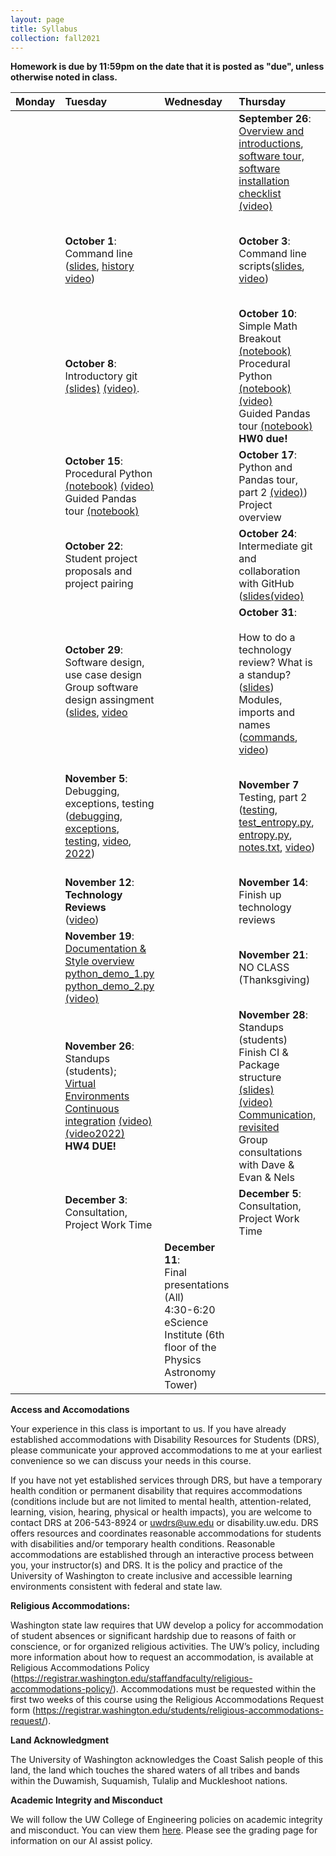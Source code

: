 ```yaml
---
layout: page
title: Syllabus
collection: fall2021
---
```


**Homework is due by 11:59pm on the date that it is posted as "due", unless otherwise noted in class.**

| Monday | Tuesday | Wednesday | Thursday | Friday | Resources |
|:---|:---|:---|:---|:---|:---|
| | | | **September 26**:<br>[Overview and introductions](https://github.com/UWSEDS/lecture-materials/raw/master/01_overview/Course%20Introduction.pptx), [software tour, software installation checklist](http://uwseds.github.io/software.html) [(video)](https://uw.hosted.panopto.com/Panopto/Pages/Viewer.aspx?id=30074e3a-27e0-4c3c-9060-b1f70131c629) | | [Learning Linux Commands](http://linuxcommand.org/lc3_learning_the_shell.php); [A Whirlwind Tour of Python](https://jakevdp.github.io/WhirlwindTourOfPython/) |
| | **October 1**:<br>Command line ([slides](https://github.com/UWSEDS/lecture-materials/raw/master/02_command_line/02_Command_Line.pptx), [history](https://github.com/UWSEDS/history/blob/master/history.txt) [video](https://uw.hosted.panopto.com/Panopto/Pages/Viewer.aspx?id=be1d6832-b760-440b-93fa-b1fc01318663)) | | **October 3**:<br>Command line scripts([slides](https://github.com/UWSEDS/lecture-materials/blob/master/03_git_intro/03_Command_Line_git.pptx), [video](https://uw.hosted.panopto.com/Panopto/Pages/Viewer.aspx?id=6d6ce5ec-ffa6-4cdf-a4b0-af260132a7de)) | | [Software Carpentry Version Control Lesson](https://swcarpentry.github.io/git-novice/)<br>[Link to HW0](https://classroom.github.com/a/V2tbiguG) |
| | **October 8**:<br>Introductory git [(slides)](https://github.com/UWSEDS/lecture-materials/blob/master/04_jupyter_and_python_intro/04_git_intro.pptx) [(video)](https://uw.hosted.panopto.com/Panopto/Pages/Viewer.aspx?id=6d6ce5ec-ffa6-4cdf-a4b0-af260132a7de). | | **October 10**:<br>Simple Math Breakout [(notebook)](https://raw.githubusercontent.com/UWSEDS/lecture-materials/refs/heads/master/04_jupyter_and_python_intro/simple_math_breakout.ipynb) <br/> Procedural Python [(notebook)](https://raw.githubusercontent.com/UWSEDS/lecture-materials/master/04_jupyter_and_python_intro/python_vars_and_flow_control.ipynb) [(video)](https://uw.hosted.panopto.com/Panopto/Pages/Viewer.aspx?id=376c3b1a-6bc8-4d8a-b1ff-b205013e3484)<br>Guided Pandas tour [(notebook)](https://raw.githubusercontent.com/UWSEDS/lecture-materials/master/05_pandas_more_git/data_manipulation.ipynb) **HW0 due!**| | [Link to HW1](https://classroom.github.com/a/CyuM1UY8)<br><br>[Python Data Science Handbook](https://jakevdp.github.io/PythonDataScienceHandbook/)|
| <br> | **October 15**:<br>Procedural Python [(notebook)](https://raw.githubusercontent.com/UWSEDS/lecture-materials/master/04_jupyter_and_python_intro/python_vars_and_flow_control.ipynb) [(video)](https://uw.hosted.panopto.com/Panopto/Pages/Viewer.aspx?id=ef647873-8027-41c9-84a1-b20a0132e509)<br>Guided Pandas tour [(notebook)](https://raw.githubusercontent.com/UWSEDS/lecture-materials/master/05_pandas_more_git/data_manipulation.ipynb) | | **October 17**:<br>Python and Pandas tour, part 2 [(video)](https://uw.hosted.panopto.com/Panopto/Pages/Viewer.aspx?id=b8ddbf98-fbd0-4113-bc80-b20c01381da7)) <br>Project overview | | [Projects](http://uwseds.github.io/projects.html)<br>[Real Python on imports](https://realpython.com/absolute-vs-relative-python-imports/) |
| | **October 22**: <br> Student project proposals and project pairing|  | **October 24**:<br>Intermediate git and collaboration with GitHub ([slides](https://github.com/UWSEDS/lecture-materials/raw/master/05_pandas_more_git/Version_Control_p2.pptx)[(video)](https://uw.hosted.panopto.com/Panopto/Pages/Viewer.aspx?id=afb10c04-e398-4069-a205-b0ae0131d3ea)<br>| **Oct 25: HW1 Due** | |
| | **October 29**:<br> Software design, use case design <br>Group software design assingment<br>([slides](https://github.com/UWSEDS/lecture-materials/raw/master/09_design/Software_Design.pptx), [video](https://uw.hosted.panopto.com/Panopto/Pages/Viewer.aspx?id=42b28fee-b1f9-4530-8483-af4001349f45) | | **October 31**:<br><br>How to do a technology review?  What is a standup?<br>([slides](https://github.com/UWSEDS/lecture-materials/raw/master/communication.pptx))<br>Modules, imports and names ([commands](https://github.com/UWSEDS/lecture-materials/blob/master/modules_imports_names/notes.txt), [video](https://uw.hosted.panopto.com/Panopto/Pages/Viewer.aspx?id=163b169b-67ac-42c8-a12d-af420130f03b)) | <br> | [Link to HW3]()<br>[PEP8](https://www.python.org/dev/peps/pep-0008/)<br>[Google Python Style Guide](http://google.github.io/styleguide/pyguide.html) |
| | **November 5**:<br>Debugging, exceptions, testing<br>([debugging](https://raw.githubusercontent.com/UWSEDS/lecture-materials/master/07_debug_exceptions_testing/Debugging.ipynb), [exceptions](https://raw.githubusercontent.com/UWSEDS/lecture-materials/master/07_debug_exceptions_testing/Exceptions.ipynb), [testing](https://raw.githubusercontent.com/UWSEDS/lecture-materials/master/07_debug_exceptions_testing/Unit-tests.ipynb), [video](https://uw.hosted.panopto.com/Panopto/Pages/Viewer.aspx?id=b037b6fb-4a17-4459-9e6e-b0b301421eec), [2022](https://uw.hosted.panopto.com/Panopto/Pages/Viewer.aspx?id=3f9234aa-5773-4567-b4c7-af470141afc6))  | | **November 7** <br>Testing, part 2<br>([testing](https://raw.githubusercontent.com/UWSEDS/lecture-materials/master/07_debug_exceptions_testing/Unit-tests.ipynb), [test_entropy.py](https://raw.githubusercontent.com/UWSEDS/lecture-materials/master/07_debug_exceptions_testing/entropy/tests/test_entropy.py), [entropy.py](https://raw.githubusercontent.com/UWSEDS/lecture-materials/master/07_debug_exceptions_testing/entropy/entropy.py), [notes.txt](https://raw.githubusercontent.com/UWSEDS/lecture-materials/master/07_debug_exceptions_testing/notes.txt), [video](https://uw.hosted.panopto.com/Panopto/Pages/Viewer.aspx?id=b037b6fb-4a17-4459-9e6e-b0b301421eec))| |Examples: [simple pip](https://github.com/dacb/codebase), [simple conda](https://github.com/dacb/codebase_conda), [complex kitchen sink](https://github.com/uwescience/shablona), [entropy example](https://github.com/uwseds/entropy)|
| | **November 12**:<br>**Technology Reviews**<br>([video](https://uw.hosted.panopto.com/Panopto/Pages/Viewer.aspx?id=1c80089c-716f-46a1-bf04-b0ba01425f54)) |  | **November 14**: Finish up technology reviews |  **November 16** <br> **HW3 DUE!** | [Link to HW4]() |
| | **November 19**:<br>[Documentation & Style overview](https://github.com/UWSEDS/lecture-materials/raw/master/06_documentation_and_style/style_active_learning.pptx)<br>[python_demo_1.py](https://raw.githubusercontent.com/UWSEDS/lecture-materials/master/06_documentation_and_style/python_demo_1.py)<br>[python_demo_2.py](https://raw.githubusercontent.com/UWSEDS/lecture-materials/master/06_documentation_and_style/python_demo_2.py)<br>[(video)](https://uw.hosted.panopto.com/Panopto/Pages/Viewer.aspx?id=c4869581-0b02-4f9a-8d08-af550142748d)  | | **November 21**:<br>NO CLASS (Thanksgiving) | | |
| | **November 26**:<br>Standups (students); <br>[Virtual Environments](https://github.com/UWSEDS/lecture-materials/raw/master/10_virtual_envs_and_continuous_integration/virtual_environments.pptx)<br>[Continuous integration](https://github.com/UWSEDS/lecture-materials/blob/master/10_virtual_envs_and_continuous_integration/continous_integration.pptx?raw=true) [(video)](https://uw.hosted.panopto.com/Panopto/Pages/Viewer.aspx?id=1e94b57c-2dab-4610-a6a4-b0c80142d5d5)[(video2022)](https://uw.hosted.panopto.com/Panopto/Pages/Viewer.aspx?id=02fc5948-dbe1-4a6a-a295-af5e0147268c) <br>  **HW4 DUE!**| | **November 28**:<br>Standups (students)<br>Finish CI & Package structure [(slides)](https://github.com/UWSEDS/lecture-materials/blob/master/08_package_structure/ProjectStructure_Packaging.pdf)<br>[(video)](https://uw.hosted.panopto.com/Panopto/Pages/Viewer.aspx?id=02fc5948-dbe1-4a6a-a295-af5e0147268c) <br>[Communication, revisited](https://github.com/UWSEDS/lecture-materials/blob/master/communication.pptx?raw=true)<br> Group consultations with Dave & Evan & Nels | | [codebase CI example](https://github.com/dacb/codebase) and [codebase complete example](https://github.com/dacb/codebase_github_actions)|
| | **December 3**:<br>Consultation, Project Work Time | | **December 5**:<br>Consultation, Project Work Time | | |
| | | **December 11**:<br>Final presentations (All)<br>4:30-6:20 eScience Institute (6th floor of the Physics Astronomy Tower)| | |


**Access and Accomodations**

Your experience in this class is important to us. If you have already established accommodations with Disability Resources for Students (DRS), please communicate your approved accommodations to me at your earliest convenience so we can discuss your needs in this course.

If you have not yet established services through DRS, but have a temporary health condition or permanent disability that requires accommodations (conditions include but are not limited to mental health, attention-related, learning, vision, hearing, physical or health impacts), you are welcome to contact DRS at 206-543-8924 or uwdrs@uw.edu or disability.uw.edu. DRS offers resources and coordinates reasonable accommodations for students with disabilities and/or temporary health conditions. Reasonable accommodations are established through an interactive process between you, your instructor(s) and DRS. It is the policy and practice of the University of Washington to create inclusive and accessible learning environments consistent with federal and state law.


**Religious Accommodations:**

Washington state law requires that UW develop a policy for accommodation of student absences or significant hardship due to reasons of faith or conscience, or for organized religious activities. The UW’s policy, including more information about how to request an accommodation, is available at Religious Accommodations Policy (https://registrar.washington.edu/staffandfaculty/religious-accommodations-policy/). Accommodations must be requested within the first two weeks of this course using the Religious Accommodations Request form (https://registrar.washington.edu/students/religious-accommodations-request/).


**Land Acknowledgment**

The University of Washington acknowledges the Coast Salish people of this land, the land which touches the shared waters of all tribes and bands within the Duwamish, Suquamish, Tulalip and Muckleshoot nations.


**Academic Integrity and Misconduct**

We will follow the UW College of Engineering policies on academic integrity and misconduct.  You can view them [here](https://www.engr.washington.edu/current/policies/academic-integrity-misconduct).  Please see the grading page for information on our AI assist policy.
